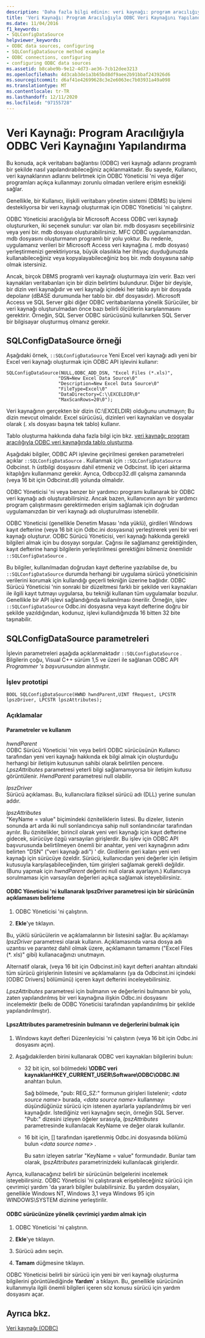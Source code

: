 ```yaml
---
description: 'Daha fazla bilgi edinin: veri kaynağı: program aracılığıyla ODBC veri kaynağını yapılandırma'
title: 'Veri Kaynağı: Program Aracılığıyla ODBC Veri Kaynağını Yapılandırma'
ms.date: 11/04/2016
f1_keywords:
- SQLConfigDataSource
helpviewer_keywords:
- ODBC data sources, configuring
- SQLConfigDataSource method example
- ODBC connections, configuring
- configuring ODBC data sources
ms.assetid: b8cabe9b-9e12-4d73-ae36-7cb12dee3213
ms.openlocfilehash: 4d3cab3de1a3b65bd8df9aee2b91bbaf243926d6
ms.sourcegitcommit: d6af41e42699628c3e2e6063ec7b03931a49a098
ms.translationtype: MT
ms.contentlocale: tr-TR
ms.lasthandoff: 12/11/2020
ms.locfileid: "97155728"
---
```

# <a name="data-source-programmatically-configuring-an-odbc-data-source"></a>Veri Kaynağı: Program Aracılığıyla ODBC Veri Kaynağını Yapılandırma

Bu konuda, açık veritabanı bağlantısı (ODBC) veri kaynağı adlarını programlı bir şekilde nasıl yapılandırabileceğiniz açıklanmaktadır. Bu sayede, Kullanıcı, veri kaynaklarının adlarını belirtmek için ODBC Yöneticisi 'ni veya diğer programları açıkça kullanmayı zorunlu olmadan verilere erişim esnekliği sağlar.

Genellikle, bir Kullanıcı, ilişkili veritabanı yönetim sistemi (DBMS) bu işlemi destekliyorsa bir veri kaynağı oluşturmak için ODBC Yöneticisi 'ni çalıştırır.

ODBC Yöneticisi aracılığıyla bir Microsoft Access ODBC veri kaynağı oluştururken, iki seçenek sunulur: var olan bir. mdb dosyasını seçebilirsiniz veya yeni bir. mdb dosyası oluşturabilirsiniz. MFC ODBC uygulamanızdan. mdb dosyasını oluşturmanın programlı bir yolu yoktur. Bu nedenle, uygulamanız verileri bir Microsoft Access veri kaynağına (. mdb dosyası) yerleştirmenizi gerektiriyorsa, büyük olasılıkla her ihtiyaç duyduğunuzda kullanabileceğiniz veya kopyalayabileceğiniz boş bir. mdb dosyasına sahip olmak istersiniz.

Ancak, birçok DBMS programlı veri kaynağı oluşturmaya izin verir. Bazı veri kaynakları veritabanları için bir dizin belirtimi bulundurur. Diğer bir deyişle, bir dizin veri kaynağıdır ve veri kaynağı içindeki her tablo ayrı bir dosyada depolanır (dBASE durumunda her tablo bir. dbf dosyasıdır). Microsoft Access ve SQL Server gibi diğer ODBC veritabanlarına yönelik Sürücüler, bir veri kaynağı oluşturulmadan önce bazı belirli ölçütlerin karşılanmasını gerektirir. Örneğin, SQL Server ODBC sürücüsünü kullanırken SQL Server bir bilgisayar oluşturmuş olmanız gerekir.

## <a name="sqlconfigdatasource-example"></a><a name="_core_sqlconfigdatasource_example"></a> SQLConfigDataSource örneği

Aşağıdaki örnek, `::SQLConfigDataSource` Yeni Excel veri kaynağı adlı yeni bir Excel veri kaynağı oluşturmak için ODBC API işlevini kullanır:

```
SQLConfigDataSource(NULL,ODBC_ADD_DSN, "Excel Files (*.xls)",
                   "DSN=New Excel Data Source\0"
                   "Description=New Excel Data Source\0"
                   "FileType=Excel\0"
                   "DataDirectory=C:\\EXCELDIR\0"
                   "MaxScanRows=20\0");
```

Veri kaynağının gerçekten bir dizin (C:\EXCELDIR) olduğunu unutmayın; Bu dizin mevcut olmalıdır. Excel sürücüsü, dizinleri veri kaynakları ve dosyalar olarak (. xls dosyası başına tek tablo) kullanır.

Tablo oluşturma hakkında daha fazla bilgi için bkz. [veri kaynağı: program aracılığıyla ODBC veri kaynağında tablo oluşturma](../../data/odbc/data-source-programmatically-creating-a-table-in-an-odbc-data-source.md).

Aşağıdaki bilgiler, ODBC API işlevine geçirilmesi gereken parametreleri açıklar `::SQLConfigDataSource` . Kullanmak için `::SQLConfigDataSource` Odbcinst. h üstbilgi dosyasını dahil etmeniz ve Odbcinst. lib içeri aktarma kitaplığını kullanmanız gerekir. Ayrıca, Odbccp32.dll çalışma zamanında (veya 16 bit için Odbcinst.dll) yolunda olmalıdır.

ODBC Yöneticisi 'ni veya benzer bir yardımcı programı kullanarak bir ODBC veri kaynağı adı oluşturabilirsiniz. Ancak bazen, kullanıcının ayrı bir yardımcı program çalıştırmasını gerektirmeden erişim sağlamak için doğrudan uygulamanızdan bir veri kaynağı adı oluşturulması istenebilir.

ODBC Yöneticisi (genellikle Denetim Masası 'nda yüklü), girdileri Windows kayıt defterine (veya 16 bit için Odbc.ini dosyasına) yerleştirerek yeni bir veri kaynağı oluşturur. ODBC Sürücü Yöneticisi, veri kaynağı hakkında gerekli bilgileri almak için bu dosyayı sorgular. Çağrısı ile sağlamanız gerektiğinden, kayıt defterine hangi bilgilerin yerleştirilmesi gerektiğini bilmeniz önemlidir `::SQLConfigDataSource` .

Bu bilgiler, kullanılmadan doğrudan kayıt defterine yazılabilse de, bu `::SQLConfigDataSource` durumda herhangi bir uygulama sürücü yöneticisinin verilerini korumak için kullandığı geçerli tekniğin üzerine bağlıdır. ODBC Sürücü Yöneticisi 'nin sonraki bir düzeltmesi farklı bir şekilde veri kaynakları ile ilgili kayıt tutmayı uygularsa, bu tekniği kullanan tüm uygulamalar bozulur. Genellikle bir API işlevi sağlandığında kullanılması önerilir. Örneğin, işlev `::SQLConfigDataSource` Odbc.ini dosyasına veya kayıt defterine doğru bir şekilde yazıldığından, kodunuz, işlevi kullandığınızda 16 bitten 32 bite taşınabilir.

## <a name="sqlconfigdatasource-parameters"></a><a name="_core_sqlconfigdatasource_parameters"></a> SQLConfigDataSource parametreleri

İşlevin parametreleri aşağıda açıklanmaktadır `::SQLConfigDataSource` . Bilgilerin çoğu, Visual C++ sürüm 1,5 ve üzeri ile sağlanan ODBC API *Programmer 's başvurusundan* alınmıştır.

### <a name="function-prototype"></a><a name="_core_function_prototype"></a> İşlev prototipi

```
BOOL SQLConfigDataSource(HWND hwndParent,UINT fRequest, LPCSTR lpszDriver, LPCSTR lpszAttributes);
```

### <a name="remarks"></a>Açıklamalar

#### <a name="parameters-and-usage"></a><a name="_core_parameters_and_usage"></a> Parametreler ve kullanım

*hwndParent*<br/>
ODBC Sürücü Yöneticisi 'nin veya belirli ODBC sürücüsünün Kullanıcı tarafından yeni veri kaynağı hakkında ek bilgi almak için oluşturduğu herhangi bir iletişim kutusunun sahibi olarak belirtilen pencere. *LpszAttributes* parametresi yeterli bilgi sağlamamıyorsa bir iletişim kutusu görüntülenir. *HwndParent* parametresi null olabilir.

*IpszDriver*<br/>
Sürücü açıklaması. Bu, kullanıcılara fiziksel sürücü adı (DLL) yerine sunulan addır.

*lpszAttributes*<br/>
"KeyName = value" biçimindeki özniteliklerin listesi. Bu dizeler, listenin sonunda art arda iki null sonlandırıcıya sahip null sonlandırıcılar tarafından ayrılır. Bu öznitelikler, birincil olarak yeni veri kaynağı için kayıt defterine gidecek, sürücüye özgü varsayılan girişlerdir. Bu işlev için ODBC API başvurusunda belirtilmeyen önemli bir anahtar, yeni veri kaynağının adını belirten "DSN" ("veri kaynağı adı") ' dir. Girdilerin geri kalanı yeni veri kaynağı için sürücüye özeldir. Sürücü, kullanıcıdan yeni değerler için iletişim kutusuyla karşılaşabileceğinden, tüm girişleri sağlamak gerekli değildir. (Bunu yapmak için *hwndParent* değerini null olarak ayarlayın.) Kullanıcıya sorulmaması için varsayılan değerleri açıkça sağlamak isteyebilirsiniz.

#### <a name="to-determine-the-description-of-a-driver-for-the-lpszdriver-parameter-using-odbc-administrator"></a>ODBC Yöneticisi 'ni kullanarak IpszDriver parametresi için bir sürücünün açıklamasını belirleme

1. ODBC Yöneticisi 'ni çalıştırın.

1. **Ekle**'ye tıklayın.

Bu, yüklü sürücülerin ve açıklamalarının bir listesini sağlar. Bu açıklamayı *IpszDriver* parametresi olarak kullanın. Açıklamasında varsa dosya adı uzantısı ve parantez dahil olmak üzere, açıklamanın tamamını ("Excel Files (*. xls)" gibi) kullanacağınızı unutmayın.

Alternatif olarak, (veya 16 bit için Odbcinst.ini) kayıt defteri anahtarı altındaki tüm sürücü girişlerinin listesini ve açıklamalarını (ya da Odbcinst.ini içindeki [ODBC Drivers] bölümünü) içeren kayıt defterini inceleyebilirsiniz.

*LpszAttributes* parametresi için bulmanın ve değerlerini bulmanın bir yolu, zaten yapılandırılmış bir veri kaynağına ilişkin Odbc.ini dosyasını incelemektir (belkı de ODBC Yöneticisi tarafından yapılandırılmış bir şekilde yapılandırılmıştır).

#### <a name="to-find-keynames-and-values-for-the-lpszattributes-parameter"></a>LpszAttributes parametresinin bulmanın ve değerlerini bulmak için

1. Windows kayıt defteri Düzenleyicisi 'ni çalıştırın (veya 16 bit için Odbc.ini dosyasını açın).

1. Aşağıdakilerden birini kullanarak ODBC veri kaynakları bilgilerini bulun:

   - 32 bit için, sol bölmedeki **\ODBC veri kaynaklarıHKEY_CURRENT_USER\Software\ODBC\ODBC.INI** anahtarı bulun.

      Sağ bölmede, "pub: REG_SZ:" formunun girişleri listelenir; *\<data source name>* burada, *\<data source name>* kullanmayı düşündüğünüz sürücü için istenen ayarlarla yapılandırılmış bir veri kaynağıdır. İstediğiniz veri kaynağını seçin, örneğin SQL Server. "Pub:" dizesini izleyen öğeler sırasıyla, *lpszAttributes* parametresinde kullanılacak KeyName ve değer olarak kullanılır.

   - 16 bit için, [] tarafından işaretlenmiş Odbc.ini dosyasında bölümü bulun *\<data source name>* .

      Bu satırı izleyen satırlar "KeyName = value" formundadır. Bunlar tam olarak, *lpszAttributes* parametrinizdeki kullanılacak girişlerdir.

Ayrıca, kullanacağınız belirli bir sürücünün belgelerini incelemek isteyebilirsiniz. ODBC Yöneticisi 'ni çalıştırarak erişebileceğiniz sürücü için çevrimiçi yardım 'da yararlı bilgiler bulabilirsiniz. Bu yardım dosyaları, genellikle Windows NT, Windows 3,1 veya Windows 95 için WINDOWS\SYSTEM dizinine yerleştirilir.

#### <a name="to-obtain-online-help-for-your-odbc-driver"></a>ODBC sürücünüze yönelik çevrimiçi yardım almak için

1. ODBC Yöneticisi 'ni çalıştırın.

1. **Ekle**'ye tıklayın.

1. Sürücü adını seçin.

1. **Tamam** düğmesine tıklayın.

ODBC Yöneticisi belirli bir sürücü için yeni bir veri kaynağı oluşturma bilgilerini görüntülediğinde **Yardım**' a tıklayın. Bu, genellikle sürücünün kullanımıyla ilgili önemli bilgileri içeren söz konusu sürücü için yardım dosyasını açar.

## <a name="see-also"></a>Ayrıca bkz.

[Veri kaynağı (ODBC)](../../data/odbc/data-source-odbc.md)
